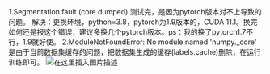 1.Segmentation fault (core dumped)
测试完，是因为pytorch版本对不上导致的问题。
解决：更换环境，python=3.8，pytorch为1.9版本的，CUDA 11.1。换完如何还是报这个错误，建议多换几个pytorch版本。ps：我的换了pytorch1.7不行，1.9就好使。
2.ModuleNotFoundError: No module named 'numpy._core'
是由于当前数据集缓存的问题，把数据集生成的缓存(labels.cache)删除，在运行训练即可。
![在这里插入图片描述](https://i-blog.csdnimg.cn/direct/78878b01b99949289e37c98aaa58c661.png)

